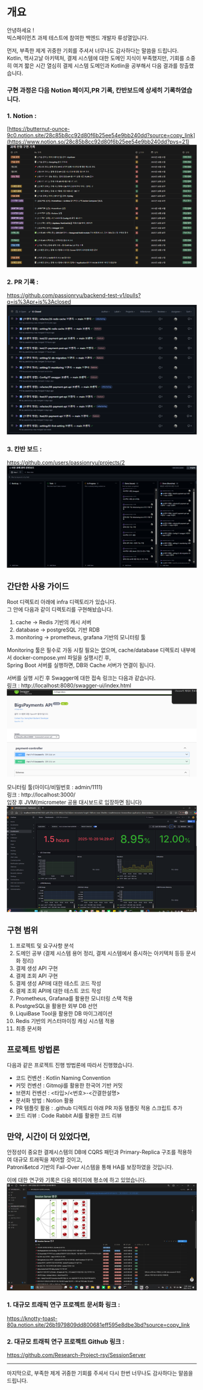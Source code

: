 # 개요

안녕하세요 !   
빅스페이먼츠 과제 테스트에 참여한 백엔드 개발자 류성열입니다.

먼저, 부족한 제게 귀중한 기회를 주셔서 너무나도 감사하다는 말씀을 드립니다.   
Kotlin, 헥사고날 아키텍처, 결제 시스템에 대한 도메인 지식이 부족했지만, 기회를 소중히 여겨 짧은 시간 열심히 결제 시스템 도메인과 Kotlin을 공부해서 다음 결과를 창출했습니다.

### 구현 과정은 다음 Notion 페이지,PR 기록, 칸반보드에 상세히 기록하였습니다.  
### 1. Notion : 
[https://butternut-ounce-9c0.notion.site/28c85b8cc92d80f6b25ee54e9bb240dd?source=copy_link](https://www.notion.so/28c85b8cc92d80f6b25ee54e9bb240dd?pvs=21)
![img_2.png](img/img_2.png)
### 2. PR 기록 :   
https://github.com/passionryu/backend-test-v1/pulls?q=is%3Apr+is%3Aclosed
![img_1.png](img/img_1.png)
### 3. 칸반 보드 : 
https://github.com/users/passionryu/projects/2
![img.png](img/img.png)

## 간단한 사용 가이드
Root 디렉토리 아래에 infra 디렉토리가 있습니다.   
그 안에 다음과 같이 디렉토리를 구현해놨습니다.   
1. cache -> Redis 기반의 캐시 서버
2. database -> postgreSQL 기반 RDB 
3. monitoring -> prometheus, grafana 기반의 모니터링 툴 

Monitoring 툴은 필수로 가동 시킬 필요는 없으며, cache/database 디렉토리 내부에서 docker-compose.yml 파일을 실행시킨 후,    
Spring Boot 서버를 실행하면, DB와 Cache 서버가 연결이 됩니다.

서버를 실행 시킨 후 Swagger에 대한 접속 링크는 다음과 같습니다.   
링크 : http://localhost:8080/swagger-ui/index.html
![img_3.png](img/img_3.png)

모니터링 툴(아이디/비밀번호 : admin/1111)   
링크 : http://localhost:3000/   
입장 후 JVM(micrometer 공용 대시보드로 입장하면 됩니다)
![img.png](img/img_4.png)


## 구현 범위

1. 프로젝트 및 요구사항 분석
2. 도메인 공부 (결제 시스템 용어 정리, 결제 시스템에서 중시하는 아키텍처 등등 문서화 정리)
3. 결제 생성 API 구현
4. 결제 조회 API 구현
5. 결제 생성 API에 대한 테스트 코드 작성
6. 결제 조회 API에 대한 테스트 코드 작성
7. Prometheus, Grafana를 활용한 모니터링 스택 적용
8. PostgreSQL을 활용한 외부 DB 선언
9. LiquiBase Tool을 활용한 DB 마이그레이션
10. Redis 기반의 커스터마이징 캐싱 시스템 적용
11. 최종 문서화 

## 프로젝트 방법론
다음과 같은 프로젝트 진행 방법론에 따라서 진행했습니다.

- 코드 컨벤션 : Kotlin Naming Convention
- 커밋 컨벤션 : Gitmoji를 활용한 한국어 기반 커밋 
- 브랜치 컨벤션 : <타입>/<번호>-<간결한설명>
- 문서화 방법 :  Notion 활용
- PR 템플릿 활용 : .github 디렉토리 아래 PR 자동 탬플릿 적용 스크립트 추가
- 코드 리뷰 : Code Rabbit AI를 활용한 코드 리뷰

## 만약, 시간이 더 있었다면,
안정성이 중요한 결제시스템의 DB에 CQRS 패턴과 Primary-Replica 구조를 적용하여 대규모 트래픽을 제어할 것이고,     
Patroni&etcd 기반의 Fail-Over 시스템을 통해 HA를 보장하였을 것입니다.   

이에 대한 연구와 기록은 다음 페이지에 평소에 하고 있었습니다.
![img.png](img/img_5.png)
### 1. 대규모 트래픽 연구 프로젝트 문서화 링크 : 
https://knotty-toast-80a.notion.site/26b1979809dd800681eff595e8dbe3bd?source=copy_link     
### 2. 대규모 트래픽 연구 프로젝트 Github 링크 : 
https://github.com/Research-Project-rsy/SessionServer

---

마지막으로, 부족한 제게 귀중한 기회를 주셔서 다시 한번 너무나도 감사하다는 말씀을 드립니다.
